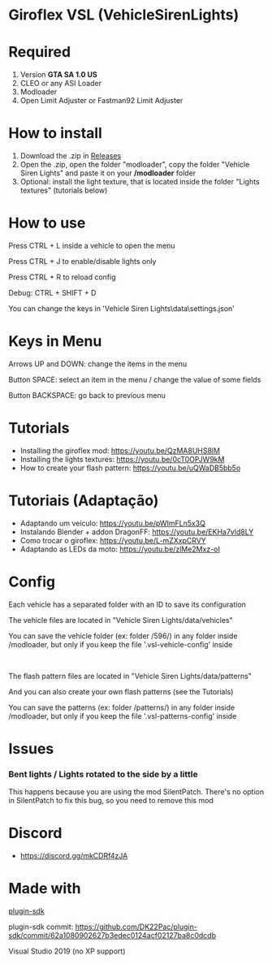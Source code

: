 # Giroflex VSL (VehicleSirenLights)

<h1>Required</h1>

1. Version **GTA SA 1.0 US**
2. CLEO or any ASI Loader
3. Modloader
4. Open Limit Adjuster or Fastman92 Limit Adjuster

<h1>How to install</h1>

1. Download the .zip in [Releases](https://github.com/Danilo1301/giroflex-vsl-pc/releases)
2. Open the .zip, open the folder "modloader", copy the folder "Vehicle Siren Lights" and paste it on your **/modloader** folder
3. Optional: install the light texture, that is located inside the folder "Lights textures" (tutorials below)

<h1>How to use</h1>

Press CTRL + L inside a vehicle to open the menu

Press CTRL + J to enable/disable lights only

Press CTRL + R to reload config

Debug: CTRL + SHIFT + D

You can change the keys in 'Vehicle Siren Lights\data\settings.json'

<h1>Keys in Menu</h1>

Arrows UP and DOWN: change the items in the menu

Button SPACE: select an item in the menu / change the value of some fields

Button BACKSPACE: go back to previous menu

<h1>Tutorials</h1>

* Installing the giroflex mod: https://youtu.be/QzMA8UHS8lM
* Installing the lights textures: https://youtu.be/0cT0OPJW9kM
* How to create your flash pattern: https://youtu.be/uQWaDB5bb5o

<h1>Tutoriais (Adaptação)</h1>

* Adaptando um veículo: https://youtu.be/pWImFLn5x3Q
* Instalando Blender + addon DragonFF: https://youtu.be/EKHa7vld8LY
* Como trocar o giroflex: https://youtu.be/L-mZXxpCRVY
* Adaptando as LEDs da moto: https://youtu.be/zlMe2Mxz-oI

<h1>Config</h1>

Each vehicle has a separated folder with an ID to save its configuration

The vehicle files are located in "Vehicle Siren Lights/data/vehicles"

You can save the vehicle folder (ex: folder /596/) in any folder inside /modloader, but only if you keep the file '.vsl-vehicle-config' inside

<br>

The flash pattern files are located in "Vehicle Siren Lights/data/patterns"

And you can also create your own flash patterns (see the Tutorials)

You can save the patterns (ex: folder /patterns/) in any folder inside /modloader, but only if you keep the file '.vsl-patterns-config' inside

<h1>Issues</h1>

<h3>Bent lights / Lights rotated to the side by a little</h3>

This happens because you are using the mod SilentPatch. There's no option in SilentPatch to fix this bug, so you need to remove this mod

<h1>Discord</h1>

* https://discord.gg/mkCDRf4zJA

<h1>Made with</h1>

[plugin-sdk](https://github.com/DK22Pac/plugin-sdk)

plugin-sdk commit: https://github.com/DK22Pac/plugin-sdk/commit/62a1080902627b3edec0124acf02127ba8c0dcdb

Visual Studio 2019 (no XP support)